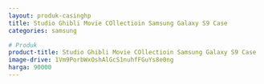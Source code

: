 ```yaml
---
layout: produk-casinghp
title: Studio Ghibli Movie COllectioin Samsung Galaxy S9 Case
categories: samsung

# Produk
product-title: Studio Ghibli Movie COllectioin Samsung Galaxy S9 Case
image-drive: 1Vm9PorbWxOshAlGcS1nuhfFGuYs8e0ng
harga: 90000
---
```


